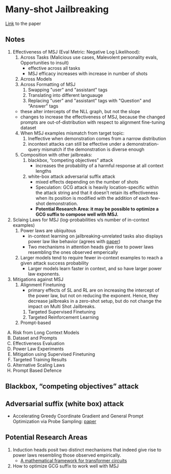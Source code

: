 # Many-shot Jailbreaking

[Link](https://www-cdn.anthropic.com/af5633c94ed2beb282f6a53c595eb437e8e7b630/Many_Shot_Jailbreaking__2024_04_02_0936.pdf#cite.wei2023jailbreak) to the paper

## Notes
1. Effectiveness of MSJ (Eval Metric: Negative Log Likelihood):
   1. Across Tasks (Malicious use cases, Malevolent personality evals, Opportunities to insult)
       - effective across all tasks
       - MSJ efficacy increases with increase in number of shots
   2. Across Models
   3. Across Formatting of MSJ
      1. Swapping "user" and "assistant" tags
      2. Translating into different languauge
      3. Replacing "user" and "assistant" tags with "Question" and "Answer" tags
    - these alter intercepts of the NLL graph, but not the slope
    - changes to increase the effectiveness of MSJ, because the changed prompts are out-of-distribution with respect to alignment fine-tuning dataset
   4. When MSJ examples mismatch from target topic:
      1. Ineffective when demonstration comes from a narrow distribution 
      2. incontext attacks can still be effective under a demonstration-query mismatch if the demonstration is diverse enough
   5. Composition with other jailbreaks:
      1. blackbox, “competing objectives” attack
         - increases the probability of a harmful response at all context lengths
      2. white-box attack adversarial suffix attack
         - mixed effects depending on the number of shots
         - Speculation: GCG attack is heavily location-specific within the attack string and that it doesn’t retain its effectiveness when its position is modified with the addition of each few-shot demonstration. 
         - **Potential Research Area: it may be possible to optimize a GCG suffix to compose well with MSJ.**
2. Sclaing Laws for MSJ (log-probabilities v/s number of in-context examples)
   1. Power laws are ubiquitous 
      - in-context learning on jailbreaking-unrelated tasks also displays power law like behavior (agrees with [paper](https://aclanthology.org/2024.naacl-long.260.pdf))
      - Two mechanisms in attention heads give rise to power laws resembling the ones observed emperically
   2. Larger models tend to require fewer in-context examples to reach a given attack success probability
      - Larger models learn faster in context, and so have larger power law exponents.
3. Mitigations against MSJ
   1. Alignment Finetuning
      - primary effects of SL and RL are on increasing the intercept of the power law, but not on reducing the exponent. Hence, they decrease jailbreaks in a zero-shot setup, but do not change the impact on Multi Shot Jailbreaks. 
      1. Targeted Supervised Finetuning 
      2. Targeted Reinforcement Learning
   2. Prompt-based
   
<ol type="A">
   <li>Risk from Long Context Models</li>
   <li>Dataset and Prompts</li>
   <li>Effectiveness Evaluation</li>
   <li>Power Law Experiments </li>
   <li>Mitigation using Supervised Finetuning</li>
   <li>Targeted Training Results</li>
   <li>Alternative Scaling Laws</li>
   <li>Prompt Based Defence</li>
</ol>


## Blackbox, “competing objectives” attack

## Adversarial suffix (white box) attack
- Accelerating Greedy Coordinate Gradient and General Prompt Optimization via Probe Sampling: [paper](https://arxiv.org/pdf/2403.01251)

## Potential Research Areas
1. Induction heads posit two distinct mechanisms that indeed give rise to power laws resembling those observed empirically.
   - [A mathematical framework for transformer circuits](https://transformer-circuits.pub/2021/framework/index.html)
2. How to optimize GCG suffix to work well with MSJ
